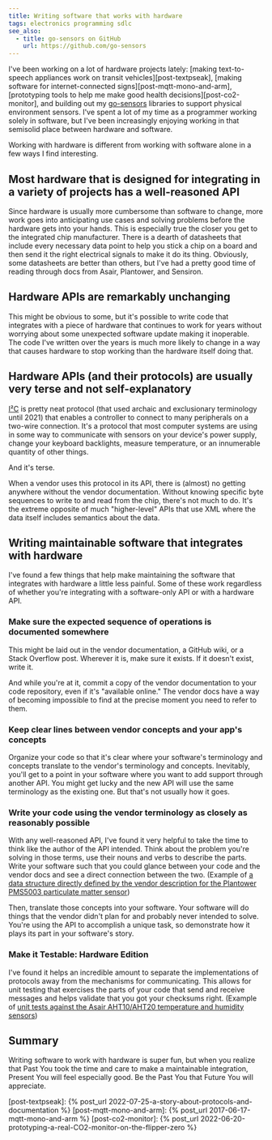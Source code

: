```yaml
---
title: Writing software that works with hardware
tags: electronics programming sdlc
see_also:
  - title: go-sensors on GitHub
    url: https://github.com/go-sensors
---
```


I've been working on a lot of hardware projects lately: [making text-to-speech appliances work on transit vehicles][post-textpseak], [making software for internet-connected signs][post-mqtt-mono-and-arm], [prototyping tools to help me make good health decisions][post-co2-monitor], and building out my [go-sensors][go-sensors] libraries to support physical environment sensors. I've spent a lot of my time as a programmer working solely in software, but I've been increasingly enjoying working in that semisolid place between hardware and software.

Working with hardware is different from working with software alone in a few ways I find interesting.

## Most hardware that is designed for integrating in a variety of projects has a well-reasoned API

Since hardware is usually more cumbersome than software to change, more work goes into anticipating use cases and solving problems before the hardware gets into your hands. This is especially true the closer you get to the integrated chip manufacturer. There is a dearth of datasheets that include every necessary data point to help you stick a chip on a board and then send it the right electrical signals to make it do its thing. Obviously, some datasheets are better than others, but I've had a pretty good time of reading through docs from Asair, Plantower, and Sensiron.

## Hardware APIs are remarkably unchanging

This might be obvious to some, but it's possible to write code that integrates with a piece of hardware that continues to work for years without worrying about some unexpected software update making it inoperable. The code I've written over the years is much more likely to change in a way that causes hardware to stop working than the hardware itself doing that.

## Hardware APIs (and their protocols) are usually very terse and not self-explanatory

[I²C][wikipedia-i2c] is pretty neat protocol (that used archaic and exclusionary terminology until 2021) that enables a controller to connect to many peripherals on a two-wire connection. It's a protocol that most computer systems are using in some way to communicate with sensors on your device's power supply, change your keyboard backlights, measure temperature, or an innumerable quantity of other things.

And it's terse.

When a vendor uses this protocol in its API, there is (almost) no getting anywhere without the vendor documentation. Without knowing specific byte sequences to write to and read from the chip, there's not much to do. It's the extreme opposite of much "higher-level" APIs that use XML where the data itself includes semantics about the data.

## Writing maintainable software that integrates with hardware

I've found a few things that help make maintaining the software that integrates with hardware a little less painful. Some of these work regardless of whether you're integrating with a software-only API or with a hardware API.

### Make sure the expected sequence of operations is documented somewhere

This might be laid out in the vendor documentation, a GitHub wiki, or a Stack Overflow post. Wherever it is, make sure it exists. If it doesn't exist, write it.

And while you're at it, commit a copy of the vendor documentation to your code repository, even if it's "available online." The vendor docs have a way of becoming impossible to find at the precise moment you need to refer to them.

### Keep clear lines between vendor concepts and your app's concepts

Organize your code so that it's clear where your software's terminology and concepts translate to the vendor's terminology and concepts. Inevitably, you'll get to a point in your software where you want to add support through another API. You might get lucky and the new API will use the same terminology as the existing one. But that's not usually how it goes.

### Write your code using the vendor terminology as closely as reasonably possible

With any well-reasoned API, I've found it very helpful to take the time to think like the author of the API intended. Think about the problem you're solving in those terms, use their nouns and verbs to describe the parts. Write your software such that you could glance between your code and the vendor docs and see a direct connection between the two. (Example of [a data structure directly defined by the vendor description for the Plantower PMS5003 particulate matter sensor][plantowerpms5003-data-structure])

Then, translate those concepts into your software. Your software will do things that the vendor didn't plan for and probably never intended to solve. You're using the API to accomplish a unique task, so demonstrate how it plays its part in your software's story.

### Make it Testable: Hardware Edition

I've found it helps an incredible amount to separate the implementations of protocols away from the mechanisms for communicating. This allows for unit testing that exercises the parts of your code that send and receive messages and helps validate that you got your checksums right. (Example of [unit tests against the Asair AHT10/AHT20 temperature and humidity sensors][asairaht10-unit-tests])

## Summary

Writing software to work with hardware is super fun, but when you realize that Past You took the time and care to make a maintainable integration, Present You will feel especially good. Be the Past You that Future You will appreciate.

[go-sensors]: https://github.com/go-sensors
[wikipedia-i2c]: https://en.wikipedia.org/wiki/I%C2%B2C
[go-sensors/plantowerpms5003]: https://github.com/go-sensors/plantowerpms5003
[asairaht10-unit-tests]: https://github.com/go-sensors/asairaht10/blob/main/sensor_test.go
[plantowerpms5003-data-structure]: https://github.com/go-sensors/plantowerpms5003/blob/main/sensor.go#L102-L133

[post-textpseak]: {% post_url 2022-07-25-a-story-about-protocols-and-documentation %}
[post-mqtt-mono-and-arm]: {% post_url 2017-06-17-mqtt-mono-and-arm %}
[post-co2-monitor]: {% post_url 2022-06-20-prototyping-a-real-CO2-monitor-on-the-flipper-zero %}
